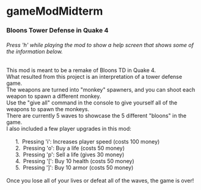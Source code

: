 # gameModMidterm
### Bloons Tower Defense in Quake 4
###### *Press 'h' while playing the mod to show a help screen that shows some of the information below.*
This mod is meant to be a remake of Bloons TD in Quake 4.\
What resulted from this project is an interpretation of a tower defense game.\
The weapons are turned into "monkey" spawners, and you can shoot each weapon to spawn a different monkey.\
Use the "give all" command in the console to give yourself all of the weapons to spawn the monkeys.\
There are currently 5 waves to showcase the 5 different "bloons" in the game.\
I also included a few player upgrades in this mod:\
\
&nbsp;&nbsp;&nbsp;&nbsp;&nbsp; 1\.&nbsp; Pressing 'i': Increases player speed (costs 100 money)\
&nbsp;&nbsp;&nbsp;&nbsp;&nbsp; 2\.&nbsp; Pressing 'o': Buy a life (costs 50 money)\
&nbsp;&nbsp;&nbsp;&nbsp;&nbsp; 3\.&nbsp; Pressing 'p': Sell a life (gives 30 money)\
&nbsp;&nbsp;&nbsp;&nbsp;&nbsp; 4\.&nbsp; Pressing '[': Buy 10 health (costs 50 money)\
&nbsp;&nbsp;&nbsp;&nbsp;&nbsp; 5\.&nbsp; Pressing ']': Buy 10 armor (costs 50 money)\
\
Once you lose all of your lives or defeat all of the waves, the game is over!
